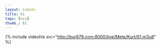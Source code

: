 ```yaml
--- 
layout: sieutv
title: 61
tags: [xxx]
thumb_: 61
---
```

{% include videohls src="http://bur879.com:8000/live/Mete/Kurt/61.m3u8" %} 
